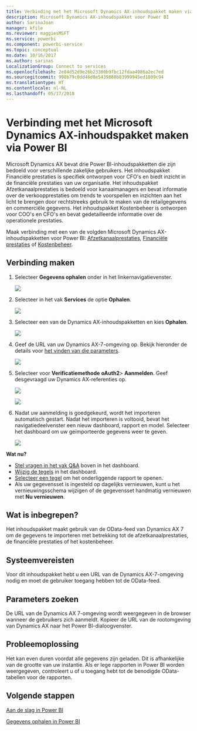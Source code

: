 ```yaml
---
title: Verbinding met het Microsoft Dynamics AX-inhoudspakket maken via Power BI
description: Microsoft Dynamics AX-inhoudspakket voor Power BI
author: SarinaJoan
manager: kfile
ms.reviewer: maggiesMSFT
ms.service: powerbi
ms.component: powerbi-service
ms.topic: conceptual
ms.date: 10/16/2017
ms.author: sarinas
LocalizationGroup: Connect to services
ms.openlocfilehash: 2e84d52d9e26b23380b9fbc12fdaa4086a2ec7ed
ms.sourcegitcommit: 998b79c0dd46d0e5439888b83999945ed1809c94
ms.translationtype: HT
ms.contentlocale: nl-NL
ms.lasthandoff: 05/17/2018
---
```

# <a name="connect-to-microsoft-dynamics-ax-content-pack-with-power-bi"></a>Verbinding met het Microsoft Dynamics AX-inhoudspakket maken via Power BI
Microsoft Dynamics AX bevat drie Power BI-inhoudspakketten die zijn bedoeld voor verschillende zakelijke gebruikers. Het inhoudspakket Financiële prestaties is specifiek ontworpen voor CFO's en biedt inzicht in de financiële prestaties van uw organisatie. Het inhoudspakket Afzetkanaalprestaties is bedoeld voor kanaalmanagers en bevat informatie over de verkoopprestaties om trends te voorspellen en inzichten aan het licht te brengen door rechtstreeks gebruik te maken van de retailgegevens en commerciële gegevens. Het inhoudspakket Kostenbeheer is ontworpen voor COO's en CFO's en bevat gedetailleerde informatie over de operationele prestaties.

Maak verbinding met een van de volgden Microsoft Dynamics AX-inhoudspakketten voor Power BI: [Afzetkanaalprestaties](https://app.powerbi.com/getdata/services/dynamics-ax-retail-channel-performance), [Financiële prestaties](https://app.powerbi.com/getdata/services/dynamics-ax-financial-performance) of [Kostenbeheer](https://app.powerbi.com/getdata/services/dynamics-ax-cost-management).

## <a name="how-to-connect"></a>Verbinding maken
1. Selecteer **Gegevens ophalen** onder in het linkernavigatievenster.
   
   ![](media/service-connect-to-microsoft-dynamics-ax/getdata.png)
2. Selecteer in het vak **Services** de optie **Ophalen**.
   
   ![](media/service-connect-to-microsoft-dynamics-ax/services.png)
3. Selecteer een van de Dynamics AX-inhoudspakketten en kies **Ophalen**.
   
   ![](media/service-connect-to-microsoft-dynamics-ax/mdax.png)
4. Geef de URL van uw Dynamics AX-7-omgeving op. Bekijk hieronder de details voor [het vinden van die parameters](#FindingParams).
   
   ![](media/service-connect-to-microsoft-dynamics-ax/params.png)
5. Selecteer voor **Verificatiemethode** **oAuth2**\> **Aanmelden**. Geef desgevraagd uw Dynamics AX-referenties op.
   
    ![](media/service-connect-to-microsoft-dynamics-ax/creds.png)
   
    ![](media/service-connect-to-microsoft-dynamics-ax/creds2.png)
6. Nadat uw aanmelding is goedgekeurd, wordt het importeren automatisch gestart. Nadat het importeren is voltooid, bevat het navigatiedeelvenster een nieuw dashboard, rapport en model. Selecteer het dashboard om uw geïmporteerde gegevens weer te geven.
   
     ![](media/service-connect-to-microsoft-dynamics-ax/dashboard.png)

**Wat nu?**

* [Stel vragen in het vak Q&A](power-bi-q-and-a.md) boven in het dashboard.
* [Wijzig de tegels](service-dashboard-edit-tile.md) in het dashboard.
* [Selecteer een tegel](service-dashboard-tiles.md) om het onderliggende rapport te openen.
* Als uw gegevensset is ingesteld op dagelijks vernieuwen, kunt u het vernieuwingsschema wijzigen of de gegevensset handmatig vernieuwen met **Nu vernieuwen**.

## <a name="whats-included"></a>Wat is inbegrepen?
Het inhoudspakket maakt gebruik van de OData-feed van Dynamics AX 7 om de gegevens te importeren met betrekking tot de afzetkanaalprestaties, de financiële prestaties of het kostenbeheer.

## <a name="system-requirements"></a>Systeemvereisten
Voor dit inhoudspakket hebt u een URL van de Dynamics AX-7-omgeving nodig en moet de gebruiker toegang hebben tot de OData-feed.

## <a name="finding-parameters"></a>Parameters zoeken
<a name="FindingParams"></a>

De URL van de Dynamics AX 7-omgeving wordt weergegeven in de browser wanneer de gebruikers zich aanmeldt. Kopieer de URL van de rootomgeving van Dynamics AX naar het Power BI-dialoogvenster.

## <a name="troubleshooting"></a>Probleemoplossing
Het kan even duren voordat alle gegevens zijn geladen. Dit is afhankelijke van de grootte van uw instantie. Als er lege rapporten in Power BI worden weergegeven, controleert u of u toegang hebt tot de benodigde OData-tabellen voor de rapporten.

## <a name="next-steps"></a>Volgende stappen
[Aan de slag in Power BI](service-get-started.md)

[Gegevens ophalen in Power BI](service-get-data.md)

